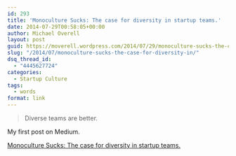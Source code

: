 ```yaml
---
id: 293
title: 'Monoculture Sucks: The case for diversity in startup teams.'
date: 2014-07-29T00:58:05+00:00
author: Michael Overell
layout: post
guid: https://moverell.wordpress.com/2014/07/29/monoculture-sucks-the-case-for-diversity-in
slug: "/2014/07/monoculture-sucks-the-case-for-diversity-in/"
dsq_thread_id:
  - "4445627724"
categories:
  - Startup Culture
tags:
  - words
format: link
---
```

<blockquote class="link_og_blockquote">
  <p>
    Diverse teams are better.
  </p>
</blockquote>

My first post on Medium.

[Monoculture Sucks: The case for diversity in startup teams.](https://medium.com/@mboverell/monoculture-sucks-64ab0c38117)
